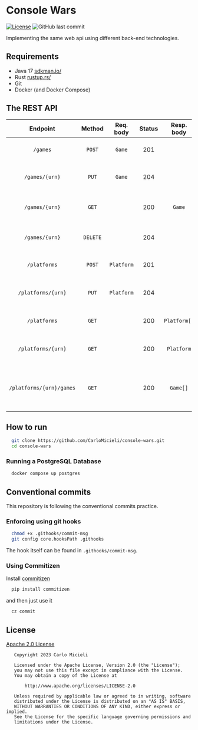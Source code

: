 # Console Wars

[![License](https://img.shields.io/badge/License-Apache%202.0-blue.svg)](https://opensource.org/licenses/Apache-2.0)
![GitHub last commit](https://img.shields.io/github/last-commit/CarloMicieli/console-wars)

Implementing the same web api using different back-end technologies.

## Requirements

* Java 17 [sdkman.io/](https://sdkman.io/)
* Rust [rustup.rs/](https://rustup.rs/)
* Git
* Docker (and Docker Compose)

## The REST API

|        Endpoint	         |  Method  | Req. body  | Status |  Resp. body  | Description    		                                   |
|:------------------------:|:--------:|:----------:|:------:|:------------:|:------------------------------------------------------|
|        `/games`          |  `POST`  |   `Game`   |  201   |              | Add a new game to the catalog                         |
|      `/games/{urn}`      |  `PUT`   |   `Game`   |  204   |              | Update the game with the given `{urn}`                |
|      `/games/{urn}`      |  `GET`   |            |  200   |    `Game`    | Get the game with the given `{urn}`                   |
|      `/games/{urn}`      | `DELETE` |            |  204   |              | Delete the game with the given `{urn}`                |
|      `/platforms`        |  `POST`  | `Platform` |  201   |              | Add a new platform to the catalog                     |
|    `/platforms/{urn}`    |  `PUT`   | `Platform` |  204   |              | Update the platform with the given `{urn}`            |
|      `/platforms`        |  `GET`   |            |  200   | `Platform[]` | Get all platforms in the catalog                      |
|    `/platforms/{urn}`    |  `GET`   |            |  200   |  `Platform`  | Get the platform with the given `{urn}`               |
| `/platforms/{urn}/games` |  `GET`   |            |  200   |   `Game[]`   | Get all games for the platform with the given `{urn}` |

## How to run

```bash
  git clone https://github.com/CarloMicieli/console-wars.git
  cd console-wars
```

### Running a PostgreSQL Database

```bash
  docker compose up postgres
```  

## Conventional commits

This repository is following the conventional commits practice.

### Enforcing using git hooks

```bash
  chmod +x .githooks/commit-msg
  git config core.hooksPath .githooks
```

The hook itself can be found in `.githooks/commit-msg`.

### Using Commitizen

Install [commitizen](https://github.com/commitizen-tools/commitizen)

```bash
  pip install commitizen
```

and then just use it

```bash
  cz commit
```

## License

[Apache 2.0 License](https://choosealicense.com/licenses/apache-2.0/)

```
   Copyright 2023 Carlo Micieli

   Licensed under the Apache License, Version 2.0 (the "License");
   you may not use this file except in compliance with the License.
   You may obtain a copy of the License at

       http://www.apache.org/licenses/LICENSE-2.0

   Unless required by applicable law or agreed to in writing, software
   distributed under the License is distributed on an "AS IS" BASIS,
   WITHOUT WARRANTIES OR CONDITIONS OF ANY KIND, either express or implied.
   See the License for the specific language governing permissions and
   limitations under the License.
```
